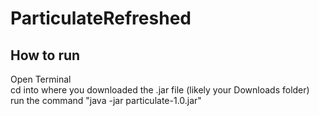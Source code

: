# ParticulateRefreshed

## How to run
  Open Terminal \
  cd into where you downloaded the .jar file (likely your Downloads folder)\
  run the command "java -jar particulate-1.0.jar"
  
